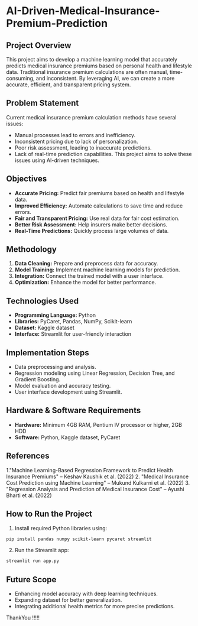 # AI-Driven-Medical-Insurance-Premium-Prediction

## Project Overview
This project aims to develop a machine learning model that accurately predicts medical insurance premiums based on personal health and lifestyle data. Traditional insurance premium calculations are often manual, time-consuming, and inconsistent. By leveraging AI, we can create a more accurate, efficient, and transparent pricing system.

## Problem Statement
Current medical insurance premium calculation methods have several issues:
- Manual processes lead to errors and inefficiency.
- Inconsistent pricing due to lack of personalization.
- Poor risk assessment, leading to inaccurate predictions.
- Lack of real-time prediction capabilities.
This project aims to solve these issues using AI-driven techniques.

## Objectives
- **Accurate Pricing:** Predict fair premiums based on health and lifestyle data.
- **Improved Efficiency:** Automate calculations to save time and reduce errors.
- **Fair and Transparent Pricing:** Use real data for fair cost estimation.
- **Better Risk Assessment:** Help insurers make better decisions.
- **Real-Time Predictions:** Quickly process large volumes of data.

## Methodology
1. **Data Cleaning:** Prepare and preprocess data for accuracy.
2. **Model Training:** Implement machine learning models for prediction.
3. **Integration:** Connect the trained model with a user interface.
4. **Optimization:** Enhance the model for better performance.

## Technologies Used
- **Programming Language:** Python
- **Libraries:** PyCaret, Pandas, NumPy, Scikit-learn
- **Dataset:** Kaggle dataset
- **Interface:** Streamlit for user-friendly interaction

## Implementation Steps
- Data preprocessing and analysis.
- Regression modeling using Linear Regression, Decision Tree, and Gradient Boosting.
- Model evaluation and accuracy testing.
- User interface development using Streamlit.

## Hardware & Software Requirements
- **Hardware:** Minimum 4GB RAM, Pentium IV processor or higher, 2GB HDD
- **Software:** Python, Kaggle dataset, PyCaret

## References
1."Machine Learning-Based Regression Framework to Predict Health Insurance Premiums" – Keshav Kaushik et al. (2022)
2. "Medical Insurance Cost Prediction using Machine Learning" – Mukund Kulkarni et al. (2022)
3. "Regression Analysis and Prediction of Medical Insurance Cost" – Ayushi Bharti et al. (2022)

## How to Run the Project
 1. Install required Python libraries using:
``` bash 
pip install pandas numpy scikit-learn pycaret streamlit 
```
2. Run the Streamlit app:
``` bash
streamlit run app.py
```
## Future Scope
- Enhancing model accuracy with deep learning techniques.
- Expanding dataset for better generalization.
- Integrating additional health metrics for more precise predictions.
  
ThankYou !!!!!




